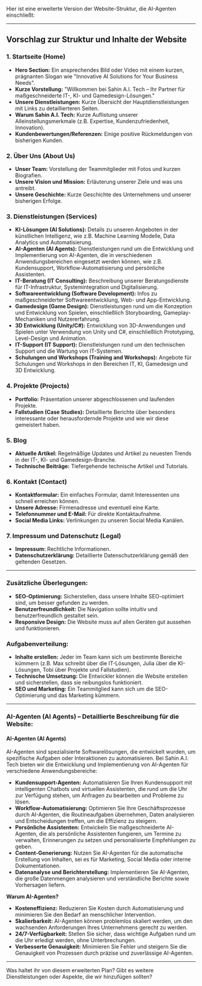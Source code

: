 Hier ist eine erweiterte Version der Website-Struktur, die AI-Agenten einschließt:

---

## Vorschlag zur Struktur und Inhalte der Website

### 1. **Startseite (Home)**
- **Hero Section:** Ein ansprechendes Bild oder Video mit einem kurzen, prägnanten Slogan wie "Innovative AI Solutions for Your Business Needs".
- **Kurze Vorstellung:** "Willkommen bei Sahin A.I. Tech – Ihr Partner für maßgeschneiderte IT-, KI- und Gamedesign-Lösungen."
- **Unsere Dienstleistungen:** Kurze Übersicht der Hauptdienstleistungen mit Links zu detaillierteren Seiten.
- **Warum Sahin A.I. Tech:** Kurze Auflistung unserer Alleinstellungsmerkmale (z.B. Expertise, Kundenzufriedenheit, Innovation).
- **Kundenbewertungen/Referenzen:** Einige positive Rückmeldungen von bisherigen Kunden.

### 2. **Über Uns (About Us)**
- **Unser Team:** Vorstellung der Teammitglieder mit Fotos und kurzen Biografien.
- **Unsere Vision und Mission:** Erläuterung unserer Ziele und was uns antreibt.
- **Unsere Geschichte:** Kurze Geschichte des Unternehmens und unserer bisherigen Erfolge.

### 3. **Dienstleistungen (Services)**
- **KI-Lösungen (AI Solutions):** Details zu unseren Angeboten in der künstlichen Intelligenz, wie z.B. Machine Learning Modelle, Data Analytics und Automatisierung.
- **AI-Agenten (AI Agents):** Dienstleistungen rund um die Entwicklung und Implementierung von AI-Agenten, die in verschiedenen Anwendungsbereichen eingesetzt werden können, wie z.B. Kundensupport, Workflow-Automatisierung und persönliche Assistenten.
- **IT-Beratung (IT Consulting):** Beschreibung unserer Beratungsdienste für IT-Infrastruktur, Systemintegration und Digitalisierung.
- **Softwareentwicklung (Software Development):** Infos zu maßgeschneiderter Softwareentwicklung, Web- und App-Entwicklung.
- **Gamedesign (Game Design):** Dienstleistungen rund um die Konzeption und Entwicklung von Spielen, einschließlich Storyboarding, Gameplay-Mechaniken und Nutzererfahrung.
- **3D Entwicklung (Unity/C#):** Entwicklung von 3D-Anwendungen und Spielen unter Verwendung von Unity und C#, einschließlich Prototyping, Level-Design und Animation.
- **IT-Support (IT Support):** Dienstleistungen rund um den technischen Support und die Wartung von IT-Systemen.
- **Schulungen und Workshops (Training and Workshops):** Angebote für Schulungen und Workshops in den Bereichen IT, KI, Gamedesign und 3D Entwicklung.

### 4. **Projekte (Projects)**
- **Portfolio:** Präsentation unserer abgeschlossenen und laufenden Projekte.
- **Fallstudien (Case Studies):** Detaillierte Berichte über besonders interessante oder herausfordernde Projekte und wie wir diese gemeistert haben.

### 5. **Blog**
- **Aktuelle Artikel:** Regelmäßige Updates und Artikel zu neuesten Trends in der IT-, KI- und Gamedesign-Branche.
- **Technische Beiträge:** Tiefergehende technische Artikel und Tutorials.

### 6. **Kontakt (Contact)**
- **Kontaktformular:** Ein einfaches Formular, damit Interessenten uns schnell erreichen können.
- **Unsere Adresse:** Firmenadresse und eventuell eine Karte.
- **Telefonnummer und E-Mail:** Für direkte Kontaktaufnahme.
- **Social Media Links:** Verlinkungen zu unseren Social Media Kanälen.

### 7. **Impressum und Datenschutz (Legal)**
- **Impressum:** Rechtliche Informationen.
- **Datenschutzerklärung:** Detaillierte Datenschutzerklärung gemäß den geltenden Gesetzen.

---

### Zusätzliche Überlegungen:

- **SEO-Optimierung:** Sicherstellen, dass unsere Inhalte SEO-optimiert sind, um besser gefunden zu werden.
- **Benutzerfreundlichkeit:** Die Navigation sollte intuitiv und benutzerfreundlich gestaltet sein.
- **Responsive Design:** Die Website muss auf allen Geräten gut aussehen und funktionieren.

### Aufgabenverteilung:

- **Inhalte erstellen:** Jeder im Team kann sich um bestimmte Bereiche kümmern (z.B. Max schreibt über die IT-Lösungen, Julia über die KI-Lösungen, Tobi über Projekte und Fallstudien).
- **Technische Umsetzung:** Die Entwickler können die Website erstellen und sicherstellen, dass sie reibungslos funktioniert.
- **SEO und Marketing:** Ein Teammitglied kann sich um die SEO-Optimierung und das Marketing kümmern.

---

### AI-Agenten (AI Agents) – Detaillierte Beschreibung für die Website:

#### **AI-Agenten (AI Agents)**
AI-Agenten sind spezialisierte Softwarelösungen, die entwickelt wurden, um spezifische Aufgaben oder Interaktionen zu automatisieren. Bei Sahin A.I. Tech bieten wir die Entwicklung und Implementierung von AI-Agenten für verschiedene Anwendungsbereiche:

- **Kundensupport-Agenten:** Automatisieren Sie Ihren Kundensupport mit intelligenten Chatbots und virtuellen Assistenten, die rund um die Uhr zur Verfügung stehen, um Anfragen zu bearbeiten und Probleme zu lösen.
- **Workflow-Automatisierung:** Optimieren Sie Ihre Geschäftsprozesse durch AI-Agenten, die Routineaufgaben übernehmen, Daten analysieren und Entscheidungen treffen, um die Effizienz zu steigern.
- **Persönliche Assistenten:** Entwickeln Sie maßgeschneiderte AI-Agenten, die als persönliche Assistenten fungieren, um Termine zu verwalten, Erinnerungen zu setzen und personalisierte Empfehlungen zu geben.
- **Content-Generierung:** Nutzen Sie AI-Agenten für die automatische Erstellung von Inhalten, sei es für Marketing, Social Media oder interne Dokumentationen.
- **Datenanalyse und Berichterstellung:** Implementieren Sie AI-Agenten, die große Datenmengen analysieren und verständliche Berichte sowie Vorhersagen liefern.

**Warum AI-Agenten?**
- **Kosteneffizienz:** Reduzieren Sie Kosten durch Automatisierung und minimieren Sie den Bedarf an menschlicher Intervention.
- **Skalierbarkeit:** AI-Agenten können problemlos skaliert werden, um den wachsenden Anforderungen Ihres Unternehmens gerecht zu werden.
- **24/7-Verfügbarkeit:** Stellen Sie sicher, dass wichtige Aufgaben rund um die Uhr erledigt werden, ohne Unterbrechungen.
- **Verbesserte Genauigkeit:** Minimieren Sie Fehler und steigern Sie die Genauigkeit von Prozessen durch präzise und zuverlässige AI-Agenten.

---

Was haltet ihr von diesem erweiterten Plan? Gibt es weitere Dienstleistungen oder Aspekte, die wir hinzufügen sollten?
